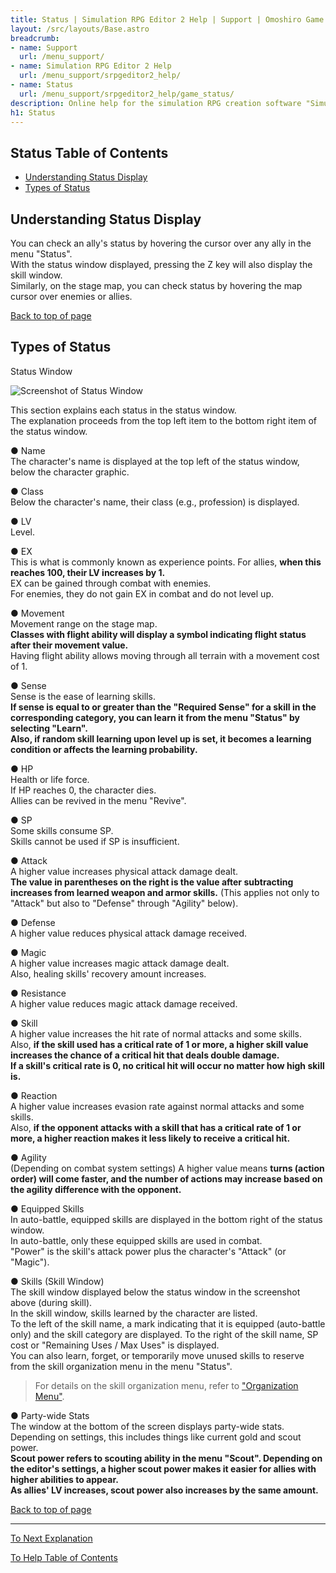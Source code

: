 ```yaml
---
title: Status | Simulation RPG Editor 2 Help | Support | Omoshiro Game Shrine
layout: /src/layouts/Base.astro
breadcrumb:
- name: Support
  url: /menu_support/
- name: Simulation RPG Editor 2 Help
  url: /menu_support/srpgeditor2_help/
- name: Status
  url: /menu_support/srpgeditor2_help/game_status/
description: Online help for the simulation RPG creation software "Simulation RPG Editor 2". "Status".
h1: Status
---
```


<a name="TOP"></a> 

## Status Table of Contents

- [Understanding Status Display](#SCREEN)
- [Types of Status](#STATUS)

<a name="SCREEN"></a> 

## Understanding Status Display

You can check an ally's status by hovering the cursor over any ally in the menu "Status".  
With the status window displayed, pressing the Z key will also display the skill window.  
Similarly, on the stage map, you can check status by hovering the map cursor over enemies or allies.  

[Back to top of page](#TOP)

<a name="STATUS"></a> 

## Types of Status

Status Window

![Screenshot of Status Window](/menu_support/srpgeditor2_help/game_status/status.jpg)

This section explains each status in the status window.  
The explanation proceeds from the top left item to the bottom right item of the status window.  

● Name  
The character's name is displayed at the top left of the status window, below the character graphic.  

● Class  
Below the character's name, their class (e.g., profession) is displayed.  

● LV  
Level.  

● EX  
This is what is commonly known as experience points. For allies, **when this reaches 100, their LV increases by 1.**  
EX can be gained through combat with enemies.  
For enemies, they do not gain EX in combat and do not level up.  

● Movement  
Movement range on the stage map.  
**Classes with flight ability will display a symbol indicating flight status after their movement value.**  
Having flight ability allows moving through all terrain with a movement cost of 1.  

● Sense  
Sense is the ease of learning skills.  
**If sense is equal to or greater than the "Required Sense" for a skill in the corresponding category, you can learn it from the menu "Status" by selecting "Learn".  
Also, if random skill learning upon level up is set, it becomes a learning condition or affects the learning probability.**  

● HP  
Health or life force.  
If HP reaches 0, the character dies.  
Allies can be revived in the menu "Revive".  

● SP  
Some skills consume SP.  
Skills cannot be used if SP is insufficient.  

● Attack  
A higher value increases physical attack damage dealt.  
**The value in parentheses on the right is the value after subtracting increases from learned weapon and armor skills.** (This applies not only to "Attack" but also to "Defense" through "Agility" below).  

● Defense  
A higher value reduces physical attack damage received.  

● Magic  
A higher value increases magic attack damage dealt.  
Also, healing skills' recovery amount increases.  

● Resistance  
A higher value reduces magic attack damage received.  

● Skill  
A higher value increases the hit rate of normal attacks and some skills.  
Also, **if the skill used has a critical rate of 1 or more, a higher skill value increases the chance of a critical hit that deals double damage.  
If a skill's critical rate is 0, no critical hit will occur no matter how high skill is.**  

● Reaction  
A higher value increases evasion rate against normal attacks and some skills.  
Also, **if the opponent attacks with a skill that has a critical rate of 1 or more, a higher reaction makes it less likely to receive a critical hit.**  

● Agility  
(Depending on combat system settings) A higher value means **turns (action order) will come faster, and the number of actions may increase based on the agility difference with the opponent.**  

● Equipped Skills  
In auto-battle, equipped skills are displayed in the bottom right of the status window.  
In auto-battle, only these equipped skills are used in combat.  
"Power" is the skill's attack power plus the character's "Attack" (or "Magic").  

● Skills (Skill Window)  
The skill window displayed below the status window in the screenshot above (during skill).  
In the skill window, skills learned by the character are listed.  
To the left of the skill name, a mark indicating that it is equipped (auto-battle only) and the skill category are displayed. To the right of the skill name, SP cost or "Remaining Uses / Max Uses" is displayed.  
You can also learn, forget, or temporarily move unused skills to reserve from the skill organization menu in the menu "Status".  

> For details on the skill organization menu, refer to ["Organization Menu"](../game_organ/#SKILLORGAN).  

● Party-wide Stats  
The window at the bottom of the screen displays party-wide stats.  
Depending on settings, this includes things like current gold and scout power.  
**Scout power refers to scouting ability in the menu "Scout". Depending on the editor's settings, a higher scout power makes it easier for allies with higher abilities to appear.**  
**As allies' LV increases, scout power also increases by the same amount.**  

[Back to top of page](#TOP)

---

  

[To Next Explanation](../game_organ/)

[To Help Table of Contents](../)